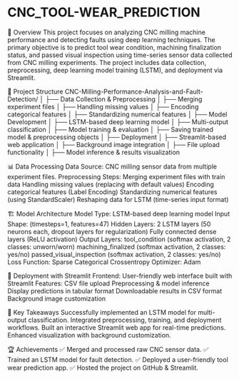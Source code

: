 # CNC_TOOL-WEAR_PREDICTION


📌 Overview
This project focuses on analyzing CNC milling machine performance and detecting faults using deep learning techniques. The primary objective is to predict tool wear condition, machining finalization status, and passed visual inspection using time-series sensor data collected from CNC milling experiments. The project includes data collection, preprocessing, deep learning model training (LSTM), and deployment via Streamlit.

📂 Project Structure
CNC-Milling-Performance-Analysis-and-Fault-Detection/
│
├── Data Collection & Preprocessing
│   ├── Merging experiment files
│   ├── Handling missing values
│   ├── Encoding categorical features
│   ├── Standardizing numerical features
│
├── Model Development
│   ├── LSTM-based deep learning model
│   ├── Multi-output classification
│   ├── Model training & evaluation
│   ├── Saving trained model & preprocessing objects
│
├── Deployment
│   ├── Streamlit-based web application
│   ├── Background image integration
│   ├── File upload functionality
│   ├── Model inference & results visualization


📊 Data Processing
Data Source: CNC milling sensor data from multiple experiment files.
Preprocessing Steps:
Merging experiment files with train data
Handling missing values (replacing with default values)
Encoding categorical features (Label Encoding)
Standardizing numerical features (using StandardScaler)
Reshaping data for LSTM (time-series input format)


🏗 Model Architecture
Model Type: LSTM-based deep learning model
Input Shape: (timesteps=1, features=47)
Hidden Layers:
2 LSTM layers (50 neurons each, dropout layers for regularization)
Fully connected dense layers (ReLU activation)
Output Layers:
tool_condition (softmax activation, 2 classes: unworn/worn)
machining_finalized (softmax activation, 2 classes: yes/no)
passed_visual_inspection (softmax activation, 2 classes: yes/no)
Loss Function: Sparse Categorical Crossentropy
Optimizer: Adam


🚀 Deployment with Streamlit
Frontend: User-friendly web interface built with Streamlit
Features:
CSV file upload
Preprocessing & model inference
Display predictions in tabular format
Downloadable results in CSV format
Background image customization


🎯 Key Takeaways
Successfully implemented an LSTM model for multi-output classification.
Integrated preprocessing, training, and deployment workflows.
Built an interactive Streamlit web app for real-time predictions.
Enhanced visualization with background customization.



🏆 Achievements
✅ Merged and processed raw CNC sensor data.
✅ Trained an LSTM model for fault detection.
✅ Deployed a user-friendly tool wear prediction app.
✅ Hosted the project on GitHub & Streamlit.
